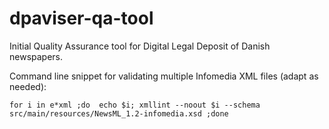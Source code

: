 # dpaviser-qa-tool
Initial Quality Assurance tool for Digital Legal Deposit of Danish newspapers.

Command line snippet for validating multiple Infomedia XML files (adapt as needed):

    for i in e*xml ;do  echo $i; xmllint --noout $i --schema src/main/resources/NewsML_1.2-infomedia.xsd ;done

